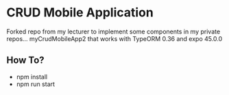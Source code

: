 # CRUD Mobile Application
Forked repo from my lecturer to implement some components in my private repos... myCrudMobileApp2 that works with TypeORM 0.36 and expo 45.0.0

## How To?
- npm install
- npm run start
